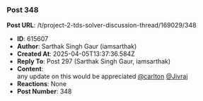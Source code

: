 ### Post 348
**Post URL**: /t/project-2-tds-solver-discussion-thread/169029/348
- **ID**: 615607
- **Author**: Sarthak Singh Gaur (iamsarthak)
- **Created At**: 2025-04-05T13:37:36.584Z
- **Reply To**: Post 297 (Sarthak Singh Gaur, iamsarthak)
- **Content**:  
  any update on this would be appreciated <a class="mention" href="/u/carlton">@carlton</a> <a class="mention" href="/u/jivraj">@Jivraj</a>
- **Reactions**: None
- **Post Number**: 348

